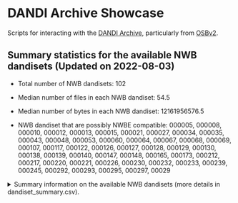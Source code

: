 # DANDI Archive Showcase

Scripts for interacting with the [DANDI Archive](https://www.dandiarchive.org/), particularly from [OSBv2](https://docs.opensourcebrain.org/OSBv2/Overview.html).

## Summary statistics for the available NWB dandisets (Updated on 2022-08-03)

- Total number of NWB dandisets: 102

- Median number of files in each NWB dandiset: 54.5

- Median number of bytes in each NWB dandiset: 12161956576.5

- NWB dandiset that are possibly NWBE compatible: 000005, 000008, 000010, 000012, 000013, 000015, 000021, 000027, 000034, 000035, 000043, 000048, 000053, 000060, 000064, 000067, 000068, 000069, 000107, 000117, 000122, 000126, 000127, 000128, 000129, 000130, 000138, 000139, 000140, 000147, 000148, 000165, 000173, 000212, 000217, 000220, 000221, 000226, 000230, 000232, 000233, 000239, 000245, 000292, 000293, 000295, 000297, 00029

<details><summary> Summary information on the available NWB dandisets (more details in dandiset_summary.csv).
</summary><p>



*[DANDI:000003](https://dandiarchive.org/dandiset/000003/draft)*: **Physiological Properties and Behavioral Correlates of Hippocampal Granule Cells and Mossy Cells**

- Dandiset size (in bytes): 2559248010229

- Validation results summary: NULL_FILE_LIMIT 

- Species: House mouse

- Variables measured: ['DecompositionSeries', 'LFP', 'Units', 'Position', 'ElectricalSeries']

- Source paper: Senzai, Yuta; Fernandez-Ruiz, Antonio; Buzsáki, György (2022) Physiological Properties and Behavioral Correlates of Hippocampal Granule Cells and Mossy Cells 

---

*[DANDI:000004](https://dandiarchive.org/dandiset/000004/draft)*: **A NWB-based dataset and processing pipeline of human single-neuron activity during a declarative memory task**

- NWB version: 2.1.0

- Dandiset size (in bytes): 6197474020

- Validation results summary: [PYNWB_VALIDATION,CRITICAL,BEST_PRACTICE_VIOLATION](validation_folder/000004_validation.txt) 

- Species: Human

- Variables measured: ['Units', 'ElectrodeGroup']

- Source paper: Chandravadia, Nand; Liang, Dehua; Schjetnan, Andrea Gomez Palacio; Carlson, April; Faraut, Mailys; Chung, Jeffrey M.; Reed, Chrystal M.; Dichter, Ben; Maoz, Uri; Kalia, Suneil K.; Valiante, Taufik A.; Mamelak, Adam N.; Rutishauser, Ueli (2022) A NWB-based dataset and processing pipeline of human single-neuron activity during a declarative memory task 

---

*[DANDI:000005](https://dandiarchive.org/dandiset/000005/draft)*: **Electrophysiology data from thalamic and cortical neurons during somatosensation**

- NWB version: 2.2.2

- Dandiset size (in bytes): 46436686324

- Validation results summary: [BEST_PRACTICE_VIOLATION](validation_folder/000005_validation.txt) 

- Species: House mouse

- Variables measured: ['CurrentClampStimulusSeries', 'CurrentClampSeries', 'OptogeneticSeries', 'ElectrodeGroup', 'Units']

- Source paper: Yu, Jianing; Gutnisky, Diego A; Hires, S Andrew; Svoboda, Karel (2022) Electrophysiology data from thalamic and cortical neurons during somatosensation 

---

*[DANDI:000006](https://dandiarchive.org/dandiset/000006/draft)*: **Mouse anterior lateral motor cortex (ALM) in delay response task**

- NWB version: 2.0.2

- Dandiset size (in bytes): 139600500

- Validation results summary: [PYNWB_VALIDATION,BEST_PRACTICE_VIOLATION](validation_folder/000006_validation.txt) 

- Species: House mouse

- Variables measured: ['Units', 'ElectrodeGroup', 'BehavioralEvents']

- Source paper: Economo, Michael N.; Svoboda, Karel (2022) Mouse anterior lateral motor cortex (ALM) in delay response task 

---

*[DANDI:000007](https://dandiarchive.org/dandiset/000007/draft)*: **A cortico-cerebellar loop for motor planning**

- NWB version: 2.2.2

- Dandiset size (in bytes): 199439472

- Validation results summary: [PYNWB_VALIDATION,BEST_PRACTICE_VIOLATION](validation_folder/000007_validation.txt) 

- Species: House mouse

- Variables measured: ['Units', 'ElectrodeGroup']

- Source paper: Gao, Zhenyu; Davis, Courtney; Thomas, Alyse M.; Economo, Michael N.; Abrego, Amada M.; Svoboda, Karel; Zeeuw, Chris I. De; Li, Nuo (2022) A cortico-cerebellar loop for motor planning 

---

*[DANDI:000008](https://dandiarchive.org/dandiset/000008/draft)*: **Phenotypic variation within and across transcriptomic cell types in mouse motor cortex**

- NWB version: 2.2.5

- Dandiset size (in bytes): 11922334254

- Validation results summary: [PASSED_VALIDATION](validation_folder/000008_validation.txt) 

- Species: Mus musculus - House mouse

- Variables measured: ['CurrentClampStimulusSeries', 'CurrentClampSeries']

- Source paper: Scala, Federico; Kobak, Dmitry; Bernabucci, Matteo; Bernaerts, Yves; Cadwell, Cathryn Rene; Castro, Jesus Ramon; Hartmanis, Leonard; Jiang, Xiaolong; Laturnus, Sophie; Miranda, Elanine; Mulherkar, Shalaka; Tan, Zheng Huan; Yao, Zizhen; Zeng, Hongkui; Sandberg, Rickard; Berens, Philipp; Tolias, Andreas Savas (2022) Phenotypic variation within and across transcriptomic cell types in mouse motor cortex 

---

*[DANDI:000009](https://dandiarchive.org/dandiset/000009/draft)*: **Maintenance of persistent activity in a frontal thalamocortical loop**

- NWB version: 2.1.0

- Dandiset size (in bytes): 12919706852

- Validation results summary: [PYNWB_VALIDATION,BEST_PRACTICE_VIOLATION](validation_folder/000009_validation.txt) 

- Species: House mouse

- Variables measured: ['Units', 'ElectrodeGroup', 'ProcessingModule', 'BehavioralTimeSeries', 'CurrentClampStimulusSeries', 'OptogeneticSeries']

- Source paper: Guo, Zengcai; Inagaki, Hidehiko; Daie, Kayvon; Druckmann, Shaul; Gerfen, Charles R.; Svoboda, Karel (2022) Maintenance of persistent activity in a frontal thalamocortical loop 

---

*[DANDI:000010](https://dandiarchive.org/dandiset/000010/draft)*: **A motor cortex circuit for motor planning and movement**

- NWB version: 2.1.0

- Dandiset size (in bytes): 40006570644

- Validation results summary: [PASSED_VALIDATION](validation_folder/000010_validation.txt) 

- Species: House mouse

- Variables measured: ['BehavioralTimeSeries', 'Units', 'ElectrodeGroup', 'BehavioralEvents', 'PlaneSegmentation']

- Source paper: Li, Nuo; Chen, Tsai-Wen; Guo, Zengcai V.; Gerfen, Charles R.; Svoboda, Karel (2022) A motor cortex circuit for motor planning and movement 

---

*[DANDI:000011](https://dandiarchive.org/dandiset/000011/draft)*: **Robust neuronal dynamics in premotor cortex during motor planning**

- NWB version: 2.1.0

- Dandiset size (in bytes): 32435325542

- Validation results summary: [PYNWB_VALIDATION,BEST_PRACTICE_VIOLATION](validation_folder/000011_validation.txt) 

- Species: House mouse

- Variables measured: ['BehavioralEvents', 'ElectrodeGroup', 'Units', 'BehavioralTimeSeries']

- Source paper: Li, Nuo; Daie, Kayvon; Svoboda, Karel; Druckmann, Shaul (2022) Robust neuronal dynamics in premotor cortex during motor planning 

---

*[DANDI:000012](https://dandiarchive.org/dandiset/000012/draft)*: **Kriegstein2020**

- NWB version: 2.2.5

- Dandiset size (in bytes): 487524911

- Validation results summary: [PASSED_VALIDATION](validation_folder/000012_validation.txt) 

- Species: Human

- Variables measured: ['VoltageClampStimulusSeries', 'VoltageClampSeries']

- Source paper: Zhou, Li; Kriegstein, Arnold (2022) Kriegstein2020 

---

*[DANDI:000013](https://dandiarchive.org/dandiset/000013/draft)*: **Low-noise encoding of active touch by layer 4 in the somatosensory cortex**

- NWB version: 2.2.2

- Dandiset size (in bytes): 11408735292

- Validation results summary: [BEST_PRACTICE_VIOLATION](validation_folder/000013_validation.txt) 

- Species: House mouse

- Variables measured: ['BehavioralTimeSeries', 'CurrentClampSeries', 'PatchClampSeries']

- Source paper: Hires, Samuel; Gutnisky, Diego; Yu, Jianing; O'Connor, Daniel H; Svoboda, Karel (2022) Low-noise encoding of active touch by layer 4 in the somatosensory cortex 

---

*[DANDI:000015](https://dandiarchive.org/dandiset/000015/draft)*: **A Map of Anticipatory Activity in Mouse Motor Cortex**

- NWB version: 2.1.0

- Dandiset size (in bytes): 17159727736

- Validation results summary: [PASSED_VALIDATION](validation_folder/000015_validation.txt) 

- Species: House mouse

- Variables measured: ['BehavioralEvents', 'PlaneSegmentation']

- Source paper: Chen, Tsai-Wen; Li, Nuo; Daie, Kayvon; Svoboda, Karel (2022) A Map of Anticipatory Activity in Mouse Motor Cortex 

---

*[DANDI:000016](https://dandiarchive.org/dandiset/000016/draft)*: **Excitatory and inhibitory subnetworks are equally selective during decision-making and emerge simultaneously during learning**

- NWB version: 2.2.2

- Dandiset size (in bytes): 62572042499

- Validation results summary: [CRITICAL,BEST_PRACTICE_VIOLATION](validation_folder/000016_validation.txt) 

- Variables measured: ['BehavioralTimeSeries', 'PlaneSegmentation']

- Source paper: Najafi, Farzaneh; Churchland, Anne K. (2022) Excitatory and inhibitory subnetworks are equally selective during decision-making and emerge simultaneously during learning 

---

*[DANDI:000017](https://dandiarchive.org/dandiset/000017/draft)*: **Distributed coding of choice, action and engagement across the mouse brain**

- NWB version: 2.1.0

- Dandiset size (in bytes): 14682586049

- Validation results summary: [PYNWB_VALIDATION,CRITICAL,BEST_PRACTICE_VIOLATION](validation_folder/000017_validation.txt) 

- Species: House mouse

- Variables measured: ['ProcessingModule', 'PupilTracking', 'BehavioralEpochs', 'Units', 'BehavioralEvents', 'BehavioralTimeSeries', 'ElectrodeGroup']

- Source paper: Steinmetz, Nicholas; Zatka-Haas, Peter; Carandini, Matteo; Harris, Kenneth; Wang, Renee (2022) Distributed coding of choice, action and engagement across the mouse brain 

---

*[DANDI:000019](https://dandiarchive.org/dandiset/000019/draft)*: **Human ECoG speaking consonant-vowel syllables**

- NWB version: 2.0.2

- Dandiset size (in bytes): 55585858956

- Validation results summary: [PYNWB_VALIDATION,BEST_PRACTICE_VIOLATION](validation_folder/000019_validation.txt) 

- Species: Human

- Variables measured: ['ElectrodeGroup', 'ElectricalSeries', 'ProcessingModule', 'Spectrum']

- Source paper: Bouchard, Kristofer E.; Chang, Edward F. (2022) Human ECoG speaking consonant-vowel syllables 

---

*[DANDI:000020](https://dandiarchive.org/dandiset/000020/draft)*: **Patch-seq recordings from mouse visual cortex**

- NWB version: 2.2.5

- Dandiset size (in bytes): 141856436428

- Validation results summary: [PYNWB_VALIDATION](validation_folder/000020_validation.txt) 

- Species: House mouse

- Variables measured: ['ProcessingModule']

- Source paper: Allen Institute for Brain Science (2022) Patch-seq recordings from mouse visual cortex 

---

*[DANDI:000021](https://dandiarchive.org/dandiset/000021/draft)*: **20191003_AIBS_mouse_ecephys_brain_observatory_1_1**

- NWB version: 2.2.2

- Dandiset size (in bytes): 477562344354

- Validation results summary: [BEST_PRACTICE_VIOLATION](validation_folder/000021_validation.txt) 

- Species: House mouse

- Variables measured: ['ProcessingModule', 'LFP', 'Units']

- Source paper: Siegle, Josh; Wakeman, Wayne; Jia, Xiaoxuan; Heller, Gregg; Ramirez, Tamina; Graddis, Nile; Mei, Nicholas; Durand, Severine (2022) 20191003_AIBS_mouse_ecephys_brain_observatory_1_1 

---

*[DANDI:000022](https://dandiarchive.org/dandiset/000022/draft)*: **20191003_AIBS_mouse_ecephys_functional_connectivity**

- Dandiset size (in bytes): 374956840341

- Validation results summary: NULL_FILE_LIMIT 

- Species: House mouse

- Variables measured: ['LFP', 'ProcessingModule', 'Units']

- Source paper: Siegle, Josh; Wakeman, Wayne; Jia, Xiaoxuan; Durand, Severine; Heller, Gregg; Ramirez, Tamina; Graddis, Nile; Mei, Nicholas (2022) 20191003_AIBS_mouse_ecephys_functional_connectivity 

---

*[DANDI:000023](https://dandiarchive.org/dandiset/000023/draft)*: **Patch-seq recordings from human cortex (June 2020)**

- NWB version: 2.2.5

- Dandiset size (in bytes): 12401578899

- Validation results summary: [PYNWB_VALIDATION,BEST_PRACTICE_VIOLATION](validation_folder/000023_validation.txt) 

- Species: Human

- Variables measured: ['ProcessingModule']

- Source paper: Allen Institute for Brian Science (2022) Patch-seq recordings from human cortex (June 2020) 

---

*[DANDI:000023](https://dandiarchive.org/dandiset/000023/draft)*: **Patch-seq recordings from human cortex (June 2020)**

- NWB version: 2.2.5

- Dandiset size (in bytes): 12401578899

- Validation results summary: [PYNWB_VALIDATION,BEST_PRACTICE_VIOLATION](validation_folder/000023_validation.txt) 

- Species: Human

- Variables measured: ['ProcessingModule']

- Source paper: Allen Institute for Brian Science (2022) Patch-seq recordings from human cortex (June 2020) 

---

*[DANDI:000025](https://dandiarchive.org/dandiset/000025/draft)*: **Example intracellular ephys data from LNMC & BBP**

- NWB version: 2.4.0

- Dandiset size (in bytes): 13664814

- Validation results summary: UNABLE 

- Species: Rattus norvegicus - Norway rat

- Variables measured: ['VoltageClampSeries', 'CurrentClampStimulusSeries', 'VoltageClampStimulusSeries', 'CurrentClampSeries']

- Source paper: Example intracellular ephys data from LNMC & BBP (2022). 

---

*[DANDI:000027](https://dandiarchive.org/dandiset/000027/draft)*: **Test dataset for testing dandi-cli.**

- NWB version: 2.0b

- Dandiset size (in bytes): 18792

- Validation results summary: [PASSED_VALIDATION](validation_folder/000027_validation.txt) 

- Species: Brown rat

- Variables measured: []

- Source paper: Halchenko, Yaroslav O. (2022) Test dataset for testing dandi-cli 

---

*[DANDI:000028](https://dandiarchive.org/dandiset/000028/draft)*: **Simulated cortical Neuropixels recording with ground truth**

- NWB version: 2.2.5

- Dandiset size (in bytes): 42942229688

- Validation results summary: [PYNWB_VALIDATION,BEST_PRACTICE_VIOLATION](validation_folder/000028_validation.txt) 

- Species: House mouse

- Variables measured: ['ElectrodeGroup', 'ElectricalSeries', 'Units']

- Source paper: Simulated cortical Neuropixels recording with ground truth (2022). 

---

*[DANDI:000029](https://dandiarchive.org/dandiset/000029/draft)*: **Test dataset for development purposes**

- NWB version: 2.0.2

- Dandiset size (in bytes): 20716164

- Validation results summary: [PYNWB_VALIDATION,BEST_PRACTICE_VIOLATION](validation_folder/000029_validation.txt) 

- Species: House mouse

- Variables measured: ['BehavioralEvents', 'ElectrodeGroup', 'Units']

- Source paper: Last, First (2022) Test dataset for development purposes 

---

*[DANDI:000034](https://dandiarchive.org/dandiset/000034/draft)*: **SpikeInterface, a unified framework for spike sorting**

- NWB version: 2.2.5

- Dandiset size (in bytes): 74351014076

- Validation results summary: [BEST_PRACTICE_VIOLATION](validation_folder/000034_validation.txt) 

- Species: House mouse

- Variables measured: ['ElectrodeGroup', 'Units', 'ElectricalSeries']

- Source paper: Buccino, Alessio; Hurwitz, Cole; Garcia, Samuel; Magland, Jeremy; Siegle, Joshua; Hurwitz, Roger; Hennig, Matthias H. (2022) SpikeInterface, a unified framework for spike sorting 

---

*[DANDI:000035](https://dandiarchive.org/dandiset/000035/draft)*: **Temperature-controlled intracellular Patch-seq recordings in mouse motor cortex**

- NWB version: 2.1.0

- Dandiset size (in bytes): 1656166654

- Validation results summary: [PASSED_VALIDATION](validation_folder/000035_validation.txt) 

- Species: House mouse

- Variables measured: ['CurrentClampSeries', 'CurrentClampStimulusSeries']

- Source paper: Scala, Federico; Kobak, Dmitry; Bernabucci, Matteo; Bernaerts, Yves; Cadwell, Cathryn Rene; Castro, Jesus Ramon; Hartmanis, Leonard; Jiang, Xiaolong; Laturnus, Sophie; Miranda, Elanine; Mulherkar, Shalaka; Tan, Zheng Huan; Yao, Zizhen; Last, First; Zeng, Hongkui; Sandberg, Rickard; Berens, Philipp; Tolias, Andreas Savas (2022) Temperature-controlled intracellular Patch-seq recordings in mouse motor cortex 

---

*[DANDI:000036](https://dandiarchive.org/dandiset/000036/draft)*: **Allen Institute Openscope - Meaningful project**

- Dandiset size (in bytes): 79771339536

- Validation results summary: NULL_FILE_LIMIT 

- Variables measured: ['BehavioralTimeSeries', 'PlaneSegmentation']

- Source paper: Last, First (2022) Allen Institute Openscope - Meaningful project 

---

*[DANDI:000037](https://dandiarchive.org/dandiset/000037/draft)*: **Allen Institute Openscope - Credit Assignment project**

- NWB version: 2.2.5

- Dandiset size (in bytes): 115952997660

- Validation results summary: [PYNWB_VALIDATION](validation_folder/000037_validation.txt) 

- Species: Mus musculus - House mouse

- Variables measured: ['BehavioralTimeSeries', 'PlaneSegmentation', 'PupilTracking']

- Source paper: Gillon, Colleen J.; Lecoq, Jérôme A.; Zylberberg, Joel; Richards, Blake A. (2022) Allen Institute Openscope - Credit Assignment project 

---

*[DANDI:000039](https://dandiarchive.org/dandiset/000039/draft)*: **Allen Institute – Contrast tuning in mouse visual cortex with calcium imaging**

- NWB version: 2.4.0

- Dandiset size (in bytes): 22607247880

- Validation results summary: [CRITICAL,BEST_PRACTICE_VIOLATION](validation_folder/000039_validation.txt) 

- Species: House mouse

- Variables measured: ['Units', 'PlaneSegmentation', 'TwoPhotonSeries', 'BehavioralTimeSeries']

- Source paper: Millman, Dan; Vries, Saskia de (2022) Allen Institute – Contrast tuning in mouse visual cortex with calcium imaging 

---

*[DANDI:000041](https://dandiarchive.org/dandiset/000041/draft)*: **Network Homeostasis and State Dynamics of Neocortical Sleep**

- Dandiset size (in bytes): 154863459017

- Validation results summary: NULL_FILE_LIMIT 

- Species: Brown rat

- Variables measured: ['Units', 'LFP', 'ElectricalSeries']

- Source paper: Watson, Brendon O.; Levenstein, Daniel; Greene, J. Palmer; Gelinas, Jennifer N.; Buzsáki, György (2022) Network Homeostasis and State Dynamics of Neocortical Sleep 

---

*[DANDI:000043](https://dandiarchive.org/dandiset/000043/draft)*: **Human, macaque, and mouse L5 pyramidal neuron physiology**

- NWB version: 2.2.5

- Dandiset size (in bytes): 3271279661

- Validation results summary: [BEST_PRACTICE_VIOLATION](validation_folder/000043_validation.txt) 

- Species: House mouse

- Variables measured: []

- Source paper: Kalmbach, Brian; Ting, Jonathan; Owen, Scott; Lein, Ed (2022) Human, macaque, and mouse L5 pyramidal neuron physiology 

---

*[DANDI:000044](https://dandiarchive.org/dandiset/000044/draft)*: **Diversity in neural firing dynamics supports both rigid and learned hippocampal sequences**

- Dandiset size (in bytes): 65708919583

- Validation results summary: NULL_FILE_LIMIT 

- Species: Brown rat

- Variables measured: ['ElectricalSeries', 'LFP', 'Units']

- Source paper: Grosmark, Andres D.; Buzsáki, György (2022) Diversity in neural firing dynamics supports both rigid and learned hippocampal sequences 

---

*[DANDI:000045](https://dandiarchive.org/dandiset/000045/draft)*: **IBL behavioral data**

- NWB version: 2.2.5

- Dandiset size (in bytes): 97844923040

- Validation results summary: [ERROR](validation_folder/000045_validation.txt) 

- Species: House mouse

- Variables measured: ['BehavioralTimeSeries', 'ProcessingModule', 'DecompositionSeries', 'Position', 'ElectrodeGroup']

- Source paper: International Brain Laboratory (2022) IBL behavioral data 

---

*[DANDI:000048](https://dandiarchive.org/dandiset/000048/draft)*: **Electrical and optical physiology in in vivo population-scale two-photon calcium imaging**

- NWB version: 2.2.5

- Dandiset size (in bytes): 590267164

- Validation results summary: [BEST_PRACTICE_VIOLATION](validation_folder/000048_validation.txt) 

- Variables measured: ['PlaneSegmentation', 'TwoPhotonSeries', 'ElectrodeGroup', 'Units']

- Source paper: Ledochowitsch, Peter; Huang, Lawrence; Knoblich, Ulf; Oliver, Michael; Lecoq, Jerome; Reid, Clay; Li, Lu; Zeng, Hongkui; Koch, Christof; Waters, Jack; Vries, Saskia E.J. de; Buice, Michael A. (2022) Electrical and optical physiology in in vivo population-scale two-photon calcium imaging 

---

*[DANDI:000049](https://dandiarchive.org/dandiset/000049/draft)*: **Allen Institute – TFxSF tuning in mouse visual cortex with calcium imaging**

- NWB version: 2.2.5

- Dandiset size (in bytes): 22211886496

- Validation results summary: [CRITICAL,BEST_PRACTICE_VIOLATION](validation_folder/000049_validation.txt) 

- Species: House mouse

- Variables measured: ['TwoPhotonSeries', 'Units', 'PlaneSegmentation', 'BehavioralTimeSeries']

- Source paper: Millman, Daniel; de Vries, Saskia (2022) Allen Institute – TFxSF tuning in mouse visual cortex with calcium imaging 

---

*[DANDI:000050](https://dandiarchive.org/dandiset/000050/draft)*: **Allen Institute - Run Tuning in the Mouse Visual Cortex**

- NWB version: 2.2.5

- Dandiset size (in bytes): 26372579632

- Validation results summary: [CRITICAL,BEST_PRACTICE_VIOLATION](validation_folder/000050_validation.txt) 

- Species: House mouse

- Variables measured: ['TwoPhotonSeries', 'Units', 'PlaneSegmentation', 'BehavioralTimeSeries']

- Source paper: Allen Institute - Run Tuning in the Mouse Visual Cortex (2022). 

---

*[DANDI:000051](https://dandiarchive.org/dandiset/000051/draft)*: **pons8-yo_16xdownsampled**

- NWB version: 2.2.5

- Dandiset size (in bytes): 585926072

- Validation results summary: [CRITICAL](validation_folder/000051_validation.txt) 

- Species: Human

- Variables measured: []

- Source paper: pons8-yo_16xdownsampled (2022). 

---

*[DANDI:000053](https://dandiarchive.org/dandiset/000053/draft)*: **Recordings from medial entorhinal cortex during linear track and open exploration**

- NWB version: 2.2.5

- Dandiset size (in bytes): 1393128766605

- Validation results summary: [BEST_PRACTICE_VIOLATION](validation_folder/000053_validation.txt) 

- Species: House mouse

- Variables measured: ['LFP', 'Position', 'Units', 'ElectrodeGroup', 'EyeTracking', 'SpatialSeries', 'ProcessingModule']

- Source paper: Mallory, Caitlin S.; Hardcastle, Kiah; Campbell, Malcolm G.; Attinger, Alexander; Low, Isabel I. C.; Raymond, Jennifer L.; Giocomo, Lisa M. (2022) Recordings from medial entorhinal cortex during linear track and open exploration 

---

*[DANDI:000054](https://dandiarchive.org/dandiset/000054/draft)*: **Plitt & Giocomo (2021) Experience Dependent Contextual Codes in the Hippocampus. Nat Neuro**

- NWB version: 2.2.5

- Dandiset size (in bytes): 1959122435577

- Validation results summary: [CRITICAL](validation_folder/000054_validation.txt) 

- Species: House mouse

- Variables measured: ['PlaneSegmentation', 'TwoPhotonSeries', 'BehavioralTimeSeries', 'ProcessingModule']

- Source paper: Plitt, Mark; Giocomo, Lisa M. (2022) Plitt & Giocomo (2021) Experience Dependent Contextual Codes in the Hippocampus. Nat Neuro 

---

*[DANDI:000055](https://dandiarchive.org/dandiset/000055/draft)*: **AJILE12: Long-term naturalistic human intracranial neural recordings and pose**

- Dandiset size (in bytes): 845869698341

- Validation results summary: NULL_FILE_LIMIT 

- Species: Human

- Variables measured: ['Position', 'ProcessingModule', 'ElectricalSeries', 'ElectrodeGroup']

- Source paper: Peterson, Steven M.; Singh, Satpreet H.; Dichter, Benjamin; Scheid, Micheal; Rao, Rajesh P. N.; Brunton, Bingni W. (2022) AJILE12: Long-term naturalistic human intracranial neural recordings and pose 

---

*[DANDI:000056](https://dandiarchive.org/dandiset/000056/draft)*: **Internally organized mechanisms of the head direction sense**

- Dandiset size (in bytes): 207733008367

- Validation results summary: NULL_FILE_LIMIT 

- Species: House mouse

- Variables measured: ['ElectricalSeries', 'Units', 'LFP', 'Position', 'ProcessingModule']

- Source paper: Peyrache, Adrien; Lacroix, Marie M; Petersen, Peter C; Buzsáki, György (2022) Internally organized mechanisms of the head direction sense 

---

*[DANDI:000059](https://dandiarchive.org/dandiset/000059/draft)*: **Cooling of Medial Septum Reveals Theta Phase Lag Coordination of Hippocampal Cell Assemblies**

- Dandiset size (in bytes): 3261512040681

- Validation results summary: NULL_FILE_LIMIT 

- Species: Brown rat

- Variables measured: ['SpatialSeries', 'Position', 'LFP', 'Units', 'ProcessingModule']

- Source paper: Petersen, Peter; Buzsáki, György (2022) Cooling of Medial Septum Reveals Theta Phase Lag Coordination of Hippocampal Cell Assemblies 

---

*[DANDI:000060](https://dandiarchive.org/dandiset/000060/draft)*: **Dataset for Finkelstein, Fontolan et al. "Attractor dynamics gate cortical information flow during decision-making"**

- NWB version: 2.2.5

- Dandiset size (in bytes): 1009087545

- Validation results summary: [BEST_PRACTICE_VIOLATION](validation_folder/000060_validation.txt) 

- Species: House mouse

- Variables measured: ['Units', 'BehavioralEvents']

- Source paper: Finkelstein, Arseny; Svoboda, Karel (2022) Dataset for Finkelstein, Fontolan et al. "Attractor dynamics gate cortical information flow during decision-making" 

---

*[DANDI:000061](https://dandiarchive.org/dandiset/000061/draft)*: **Reactivations of emotional memory in the hippocampus–amygdala system during sleep**

- Dandiset size (in bytes): 1952634651805

- Validation results summary: NULL_FILE_LIMIT 

- Species: Brown rat

- Variables measured: ['Units', 'LFP', 'ElectricalSeries', 'ProcessingModule']

- Source paper: Girardeau, Gabrielle; Inema, Ingrid; Buzsáki, György (2022) Reactivations of emotional memory in the hippocampus–amygdala system during sleep 

---

*[DANDI:000064](https://dandiarchive.org/dandiset/000064/draft)*: **Simulation extension example**

- NWB version: 2.2.5

- Dandiset size (in bytes): 218366752

- Validation results summary: [BEST_PRACTICE_VIOLATION](validation_folder/000064_validation.txt) 

- Variables measured: []

- Source paper: Simulation extension example (2022). 

---

*[DANDI:000067](https://dandiarchive.org/dandiset/000067/draft)*: **Behavior-dependent short-term assembly dynamics in the medial prefrontal cortex**

- NWB version: 2.2.5

- Dandiset size (in bytes): 94565736755

- Validation results summary: [BEST_PRACTICE_VIOLATION](validation_folder/000067_validation.txt) 

- Species: Brown rat

- Variables measured: ['LFP', 'ProcessingModule', 'Units', 'ElectricalSeries']

- Source paper: Fujisawa, Shigeyoshi; Amarasingham, Asohan; Harrison, Matthew; Buzsáki, György (2022) Behavior-dependent short-term assembly dynamics in the medial prefrontal cortex 

---

*[DANDI:000068](https://dandiarchive.org/dandiset/000068/draft)*: **Testing**

- NWB version: 2.2.5

- Dandiset size (in bytes): 362448

- Validation results summary: [BEST_PRACTICE_VIOLATION](validation_folder/000068_validation.txt) 

- Variables measured: ['VoltageClampSeries', 'CurrentClampStimulusSeries', 'CurrentClampSeries', 'VoltageClampStimulusSeries']

- Source paper: Testing (2022). 

---

*[DANDI:000069](https://dandiarchive.org/dandiset/000069/draft)*: **testing_2**

- NWB version: 2.2.2

- Dandiset size (in bytes): 297607244

- Validation results summary: [BEST_PRACTICE_VIOLATION](validation_folder/000069_validation.txt) 

- Species: House mouse

- Variables measured: ['CurrentClampSeries', 'PatchClampSeries', 'BehavioralTimeSeries']

- Source paper: testing_2 (2022). 

---

*[DANDI:000070](https://dandiarchive.org/dandiset/000070/draft)*: **Neural population dynamics during reaching**

- Dandiset size (in bytes): 45909708322

- Validation results summary: NULL_FILE_LIMIT 

- Species: Rhesus monkey

- Variables measured: ['Position', 'Units']

- Source paper: Churchland, Mark; Cunningham, John P.; Kaufman, Matthew T.; Foster, Justin D.; Nuyujukian, Paul; Ryu, Stephen I.; Shenoy, Krishna V. (2022) Neural population dynamics during reaching 

---

*[DANDI:000107](https://dandiarchive.org/dandiset/000107/draft)*: **IVSCC stimulus sets**

- NWB version: 2.2.4

- Dandiset size (in bytes): 39294842

- Validation results summary: [BEST_PRACTICE_VIOLATION](validation_folder/000107_validation.txt) 

- Variables measured: []

- Source paper: IVSCC stimulus sets (2022). 

---

*[DANDI:000109](https://dandiarchive.org/dandiset/000109/draft)*: **Patch-seq recordings from human cortex (June 2021)**

- NWB version: 2.2.5

- Dandiset size (in bytes): 14212577893

- Validation results summary: [PYNWB_VALIDATION,BEST_PRACTICE_VIOLATION](validation_folder/000109_validation.txt) 

- Species: Human

- Variables measured: ['ProcessingModule']

- Source paper: Allen Institute for Brian Science (2022) Patch-seq recordings from human cortex (June 2021) 

---

*[DANDI:000115](https://dandiarchive.org/dandiset/000115/draft)*: **Gillespie et al (2021) Hippocampal replay reflects specific past experiences rather than a plan for subsequent choice**

- Dandiset size (in bytes): 9103698757665

- Validation results summary: NULL_FILE_LIMIT 

- Species: Rat; norway rat; rats; brown rat

- Variables measured: ['ElectricalSeries', 'Position', 'SpatialSeries', 'BehavioralEvents', 'ProcessingModule']

- Source paper: Gillespie, Anna; Astudillo Maya, Daniela; Denovellis, Eric; Liu, Daniel; Kastner, David; Coulter, Michael; Roumis, Demetris; Frank, Loren (2022) Gillespie et al (2021) Hippocampal replay reflects specific past experiences rather than a plan for subsequent choice 

---

*[DANDI:000117](https://dandiarchive.org/dandiset/000117/draft)*: **1U01MH116990-01_July_2021**

- NWB version: 2.3.0

- Dandiset size (in bytes): 142552658

- Validation results summary: [BEST_PRACTICE_VIOLATION](validation_folder/000117_validation.txt) 

- Variables measured: ['CurrentClampStimulusSeries', 'CurrentClampSeries', 'VoltageClampSeries', 'VoltageClampStimulusSeries']

- Source paper: Zhang, Guang-Wei (2022) 1U01MH116990-01_July_2021 

---

*[DANDI:000122](https://dandiarchive.org/dandiset/000122/draft)*: **Human fNIRS recordings of motor cortex during finger-tapping task**

- NWB version: 2.3.0

- Dandiset size (in bytes): 49898320

- Validation results summary: [BEST_PRACTICE_VIOLATION](validation_folder/000122_validation.txt) 

- Variables measured: []

- Source paper: Erat Sleiter, Darin (2022) Human fNIRS recordings of motor cortex during finger-tapping task 

---

*[DANDI:000126](https://dandiarchive.org/dandiset/000126/draft)*: **NWB API Test Data**

- NWB version: 2.2.5

- Dandiset size (in bytes): 167058036

- Validation results summary: [BEST_PRACTICE_VIOLATION](validation_folder/000126_validation.txt) 

- Species: House mouse

- Variables measured: ['ProcessingModule']

- Source paper: Ly, Ryan (2022) NWB API Test Data 

---

*[DANDI:000127](https://dandiarchive.org/dandiset/000127/draft)*: **Area2_Bump: macaque somatosensory area 2 spiking activity during reaching with perturbations**

- NWB version: 2.4.0

- Dandiset size (in bytes): 1823368810

- Validation results summary: [PASSED_VALIDATION](validation_folder/000127_validation.txt) 

- Species: Rhesus monkey

- Variables measured: ['ElectrodeGroup', 'Units', 'SpatialSeries', 'ProcessingModule']

- Source paper: Chowdhury, Raeed; Miller, Lee (2022) Area2_Bump: macaque somatosensory area 2 spiking activity during reaching with perturbations 

---

*[DANDI:000128](https://dandiarchive.org/dandiset/000128/draft)*: **MC_Maze: macaque primary motor and dorsal premotor cortex spiking activity during delayed reaching**

- NWB version: 2.4.0

- Dandiset size (in bytes): 694004935

- Validation results summary: [PASSED_VALIDATION](validation_folder/000128_validation.txt) 

- Species: Rhesus monkey

- Variables measured: ['Units', 'ProcessingModule']

- Source paper: Churchland, Mark; Kaufman, Matthew (2022) MC_Maze: macaque primary motor and dorsal premotor cortex spiking activity during delayed reaching 

---

*[DANDI:000129](https://dandiarchive.org/dandiset/000129/draft)*: **MC_RTT: macaque motor cortex spiking activity during self-paced reaching**

- NWB version: 2.4.0

- Dandiset size (in bytes): 50965512

- Validation results summary: [PASSED_VALIDATION](validation_folder/000129_validation.txt) 

- Species: Rhesus monkey

- Variables measured: ['Units', 'ElectrodeGroup', 'ProcessingModule']

- Source paper: O'Doherty, Joseph (2022) MC_RTT: macaque motor cortex spiking activity during self-paced reaching 

---

*[DANDI:000130](https://dandiarchive.org/dandiset/000130/draft)*: **DMFC_RSG: macaque dorsomedial frontal cortex spiking activity during time interval reproduction task**

- NWB version: 2.4.0

- Dandiset size (in bytes): 15673496

- Validation results summary: [PASSED_VALIDATION](validation_folder/000130_validation.txt) 

- Species: Rhesus monkey

- Variables measured: ['Units']

- Source paper: Sohn, Hansem; Jazayeri, Mehrdad (2022) DMFC_RSG: macaque dorsomedial frontal cortex spiking activity during time interval reproduction task 

---

*[DANDI:000138](https://dandiarchive.org/dandiset/000138/draft)*: **MC_Maze_Large: macaque primary motor and dorsal premotor cortex spiking activity during delayed reaching**

- NWB version: 2.4.0

- Dandiset size (in bytes): 149392888

- Validation results summary: [PASSED_VALIDATION](validation_folder/000138_validation.txt) 

- Species: Rhesus monkey

- Variables measured: ['Units', 'ProcessingModule']

- Source paper: Churchland, Mark; Kaufman, Matthew (2022) MC_Maze_Large: macaque primary motor and dorsal premotor cortex spiking activity during delayed reaching 

---

*[DANDI:000139](https://dandiarchive.org/dandiset/000139/draft)*: **MC_Maze_Medium: macaque primary motor and dorsal premotor cortex spiking activity during delayed reaching**

- NWB version: 2.4.0

- Dandiset size (in bytes): 77300692

- Validation results summary: [PASSED_VALIDATION](validation_folder/000139_validation.txt) 

- Species: Rhesus monkey

- Variables measured: ['Units', 'ProcessingModule']

- Source paper: Churchland, Mark; Kaufman, Matthew (2022) MC_Maze_Medium: macaque primary motor and dorsal premotor cortex spiking activity during delayed reaching 

---

*[DANDI:000140](https://dandiarchive.org/dandiset/000140/draft)*: **MC_Maze_Small: macaque primary motor and dorsal premotor cortex spiking activity during delayed reaching**

- NWB version: 2.4.0

- Dandiset size (in bytes): 29896840

- Validation results summary: [PASSED_VALIDATION](validation_folder/000140_validation.txt) 

- Species: Rhesus monkey

- Variables measured: ['Units', 'ProcessingModule']

- Source paper: Churchland, Mark; Kaufman, Matthew (2022) MC_Maze_Small: macaque primary motor and dorsal premotor cortex spiking activity during delayed reaching 

---

*[DANDI:000142](https://dandiarchive.org/dandiset/000142/draft)*: **20210923_AIBS_Patchseq_human**

- NWB version: 2.3.0

- Dandiset size (in bytes): 26800026646

- Validation results summary: [PYNWB_VALIDATION,BEST_PRACTICE_VIOLATION](validation_folder/000142_validation.txt) 

- Species: Human

- Variables measured: ['ProcessingModule']

- Source paper: 20210923_AIBS_Patchseq_human (2022). 

---

*[DANDI:000144](https://dandiarchive.org/dandiset/000144/draft)*: **croat-test**

- NWB version: 2.4.0

- Dandiset size (in bytes): 589064856

- Validation results summary: [CRITICAL,BEST_PRACTICE_VIOLATION](validation_folder/000144_validation.txt) 

- Variables measured: ['PlaneSegmentation', 'ProcessingModule', 'TwoPhotonSeries']

- Source paper: Roat, Chris (2022) croat-test 

---

*[DANDI:000147](https://dandiarchive.org/dandiset/000147/draft)*: **PPC_Finger: human posterior parietal cortex recordings during attempted finger movements**

- NWB version: 2.3.0

- Dandiset size (in bytes): 77665528

- Validation results summary: [BEST_PRACTICE_VIOLATION](validation_folder/000147_validation.txt) 

- Species: Homo sapiens - Human

- Variables measured: ['Units', 'ElectrodeGroup']

- Source paper: Guan, Charles; Aflalo, Tyson; Zhang, Carey; Andersen, Richard (2022) PPC_Finger: human posterior parietal cortex recordings during attempted finger movements 

---

*[DANDI:000148](https://dandiarchive.org/dandiset/000148/draft)*: **Electrophysiological properties of adult mouse spinal cord neurons - 01_Oct_2021**

- NWB version: 2.4.0

- Dandiset size (in bytes): 929635440

- Validation results summary: [PASSED_VALIDATION](validation_folder/000148_validation.txt) 

- Species: Mus musculus - House mouse

- Variables measured: ['CurrentClampStimulusSeries', 'CurrentClampSeries']

- Source paper: Zhang, Guang-Wei; Tao, Can; Peng, Bo (2022) Electrophysiological properties of adult mouse spinal cord neurons - 01_Oct_2021 

---

*[DANDI:000149](https://dandiarchive.org/dandiset/000149/draft)*: **IBL ephys data**

- Dandiset size (in bytes): 1980839948948

- Validation results summary: NULL_FILE_LIMIT 

- Species: House mouse

- Variables measured: ['Position', 'Units', 'BehavioralTimeSeries', 'ElectrodeGroup']

- Source paper: International Brain Laboratory (2022) IBL ephys data 

---

*[DANDI:000165](https://dandiarchive.org/dandiset/000165/draft)*: **Aery Jones et al (2021) Dentate Gyrus and CA3 GABAergic Interneurons Bidirectionally Modulate Signatures of Internal and External Drive to CA1**

- NWB version: 2.4.0

- Dandiset size (in bytes): 98043538088

- Validation results summary: [BEST_PRACTICE_VIOLATION](validation_folder/000165_validation.txt) 

- Species: House mouse

- Variables measured: ['Units', 'Position', 'LFP', 'SpatialSeries', 'ElectricalSeries', 'ElectrodeGroup']

- Source paper: Aery Jones, Emily; Rao, Antara; Zilberter, Misha; Djukic, Biljana; Gillespie, Anna K.; Koutsodendris, Nicole; Nelson, Maxine; Yoon, Seo Yeon; Huang, Ky; Yuan, Heidi; Gill, Theodore M.; Huang, Yadong; Frank, Loren M. (2022) Aery Jones et al (2021) Dentate Gyrus and CA3 GABAergic Interneurons Bidirectionally Modulate Signatures of Internal and External Drive to CA1 

---

*[DANDI:000166](https://dandiarchive.org/dandiset/000166/draft)*: **Layer-Specific Physiological Features and Interlaminar Interactions in the Primary Visual Cortex of the Mouse**

- Dandiset size (in bytes): 787191910918

- Validation results summary: NULL_FILE_LIMIT 

- Species: House mouse

- Variables measured: ['ElectrodeGroup', 'Units', 'LFP']

- Source paper: Senzai, Yuta; Fernandez-Ruiz, Antonio; Buzsáki, György (2022) Layer-Specific Physiological Features and Interlaminar Interactions in the Primary Visual Cortex of the Mouse 

---

*[DANDI:000167](https://dandiarchive.org/dandiset/000167/draft)*: **Odor_Set_1**

- NWB version: 2.4.0

- Dandiset size (in bytes): 975789016

- Validation results summary: [CRITICAL,BEST_PRACTICE_VIOLATION](validation_folder/000167_validation.txt) 

- Species: House mouse

- Variables measured: ['PlaneSegmentation', 'ProcessingModule']

- Source paper: PIERRÉ, Andrea (2022) Odor_Set_1 

---

*[DANDI:000168](https://dandiarchive.org/dandiset/000168/draft)*: **Simultaneous loose seal cell-attached recordings  and two-photon imaging of GCaMP8 expressing mouse V1 neurons with drifting gratings visual stimuli**

- NWB version: 2.4.0

- Dandiset size (in bytes): 1379111602445

- Validation results summary: [CRITICAL,BEST_PRACTICE_VIOLATION](validation_folder/000168_validation.txt) 

- Species: Mus musculus - House mouse

- Variables measured: ['PlaneSegmentation', 'CurrentClampStimulusSeries', 'CurrentClampSeries', 'TwoPhotonSeries', 'ProcessingModule', 'VoltageClampStimulusSeries', 'VoltageClampSeries']

- Source paper: Rozsa, Marton; Liang, Yajie; Zhang, Yan; Hasseman, Jeremy; Kolb, Ilya; Looger, Loren; Svoboda, Karel; HHMI (2022) Simultaneous loose seal cell-attached recordings  and two-photon imaging of GCaMP8 expressing mouse V1 neurons with drifting gratings visual stimuli 

---

*[DANDI:000173](https://dandiarchive.org/dandiset/000173/draft)*: **Neural Spiking Data in Primary Somatosensory Cortex before and after Transcranial Focused Ultrasound Stimulation in Rats**

- NWB version: 2.4.0

- Dandiset size (in bytes): 240963992

- Validation results summary: [BEST_PRACTICE_VIOLATION](validation_folder/000173_validation.txt) 

- Species: Rattus norvegicus - Norway rat

- Variables measured: ['Units']

- Source paper: Sandhya Ramachandran; Carnegie Mellon University; Xiaodan Niu; Kai Yu; Bin He (2022) Neural Spiking Data in Primary Somatosensory Cortex before and after Transcranial Focused Ultrasound Stimulation in Rats 

---

*[DANDI:000206](https://dandiarchive.org/dandiset/000206/draft)*: **Visual cortical activity in mice performing naturalistic virtual foraging task**

- NWB version: 2.4.0

- Dandiset size (in bytes): 118359600

- Validation results summary: [CRITICAL](validation_folder/000206_validation.txt) 

- Species: House mouse

- Variables measured: ['SpatialSeries', 'ImagingPlane', 'Position', 'OpticalChannel']

- Source paper: Smith, Spencer; McGreal, Ryan; Canzano, Joseph (2022) Visual cortical activity in mice performing naturalistic virtual foraging task 

---

*[DANDI:000207](https://dandiarchive.org/dandiset/000207/draft)*: **Data for: Neurons detect cognitive boundaries to structure episodic memories in humans (Zheng et al., 2022, Nat Neuro in press)**

- NWB version: 2.4.0

- Dandiset size (in bytes): 50344811

- Validation results summary: [CRITICAL,BEST_PRACTICE_VIOLATION](validation_folder/000207_validation.txt) 

- Species: Homo sapiens - Human

- Variables measured: ['Units']

- Source paper: Zheng, Jie; Schjetnan, Andrea; Yebra, Mar; Gomes, Bernard; Mosher, Clayton; Kalia, Suneil; Valiante, Taufik; Mamelak, Adam; Kreiman, Gabriel; Rutishauser, Ueli (2022) Data for: Neurons detect cognitive boundaries to structure episodic memories in humans (Zheng et al., 2022, Nat Neuro in press) 

---

*[DANDI:000209](https://dandiarchive.org/dandiset/000209/draft)*: **20211223_AIBS_Patchseq_human**

- NWB version: 2.3.0

- Dandiset size (in bytes): 11109213211

- Validation results summary: [PYNWB_VALIDATION,BEST_PRACTICE_VIOLATION](validation_folder/000209_validation.txt) 

- Species: Human

- Variables measured: ['ProcessingModule']

- Source paper: Wakeman, Wayne (2022) 20211223_AIBS_Patchseq_human 

---

*[DANDI:000212](https://dandiarchive.org/dandiset/000212/draft)*: **Tracking of Drosophila during egg-laying decisions**

- NWB version: 2.4.0

- Dandiset size (in bytes): 8226021592

- Validation results summary: [BEST_PRACTICE_VIOLATION](validation_folder/000212_validation.txt) 

- Species: Drosophila melanogaster - Fruit fly

- Variables measured: ['Position', 'ProcessingModule', 'SpatialSeries']

- Source paper: Vijayan, Vikram; Maimon, Gaby;  National Institutes of Health (2022) Tracking of Drosophila during egg-laying decisions 

---

*[DANDI:000213](https://dandiarchive.org/dandiset/000213/draft)*: **Transformation of a Spatial Map across the Hippocampal-Lateral Septal Circuit**

- NWB version: 2.4.0

- Dandiset size (in bytes): 1527009268863

- Validation results summary: [CRITICAL,BEST_PRACTICE_VIOLATION](validation_folder/000213_validation.txt) 

- Species: Rattus norvegicus - Norway rat

- Variables measured: ['Position', 'CompassDirection', 'ElectricalSeries', 'LFP', 'Units', 'SpatialSeries']

- Source paper: Tingley, David; Buzsáki, Gyórgy (2022) Transformation of a Spatial Map across the Hippocampal-Lateral Septal Circuit 

---

*[DANDI:000217](https://dandiarchive.org/dandiset/000217/draft)*: **Sniff-synchronized, gradient-guided olfactory search by freely moving mice -- Behavioral Dataset**

- NWB version: 2.4.0

- Dandiset size (in bytes): 2152038728

- Validation results summary: [BEST_PRACTICE_VIOLATION](validation_folder/000217_validation.txt) 

- Species: Mus musculus - House mouse

- Variables measured: []

- Source paper: Findley, Teresa; Wyrick, David G; Cramer, Jennifer L; Brown, Morgan A; Holcomb, Blake; Attey, Robin; Yeh, Dorian; Monasevitch, Eric; Nouboussi, Nelly; Cullen, Isabelle; Songco, Jeremea O; King, Jared F; Ahmadian, Yashar; Smear, Matt (2022) Sniff-synchronized, gradient-guided olfactory search by freely moving mice -- Behavioral Dataset 

---

*[DANDI:000218](https://dandiarchive.org/dandiset/000218/draft)*: **Routing of Hippocampal Ripples to Subcortical Structures via the Lateral Septum**

- NWB version: 2.4.0

- Dandiset size (in bytes): 1512863479850

- Validation results summary: [CRITICAL,BEST_PRACTICE_VIOLATION](validation_folder/000218_validation.txt) 

- Species: Rattus norvegicus - Norway rat

- Variables measured: ['LFP', 'Units', 'ProcessingModule', 'Position', 'CompassDirection', 'ElectricalSeries', 'SpatialSeries']

- Source paper: Tingley, David; Buzáki, Gyórgy (2022) Routing of Hippocampal Ripples to Subcortical Structures via the Lateral Septum 

---

*[DANDI:000219](https://dandiarchive.org/dandiset/000219/draft)*: **Two photon calcium imaging in the CA1 region of the hippocampus in neonatal mice.**

- NWB version: 2.3.0

- Dandiset size (in bytes): 73147035938

- Validation results summary: [CRITICAL,BEST_PRACTICE_VIOLATION](validation_folder/000219_validation.txt) 

- Species: Mus musculus - House mouse

- Variables measured: ['BehavioralEpochs', 'PlaneSegmentation', 'BehavioralTimeSeries', 'ProcessingModule']

- Source paper: Dard, Robin (2022) Two photon calcium imaging in the CA1 region of the hippocampus in neonatal mice 

---

*[DANDI:000220](https://dandiarchive.org/dandiset/000220/draft)*: **Electrophysiological properties of adult mouse spinal cord neurons - 25_Jan_2022**

- NWB version: 2.4.0

- Dandiset size (in bytes): 1202846808

- Validation results summary: [PASSED_VALIDATION](validation_folder/000220_validation.txt) 

- Species: Mus musculus - House mouse

- Variables measured: []

- Source paper: Zhang, Guang-Wei; Tao, Can; Peng, Bo (2022) Electrophysiological properties of adult mouse spinal cord neurons - 25_Jan_2022 

---

*[DANDI:000221](https://dandiarchive.org/dandiset/000221/draft)*: **A midbrain-thalamus-cortex circuit reorganizes cortical dynamics to initiate movement**

- NWB version: 2.4.0

- Dandiset size (in bytes): 4422550232

- Validation results summary: [BEST_PRACTICE_VIOLATION](validation_folder/000221_validation.txt) 

- Species: Mus musculus - House mouse

- Variables measured: ['SpikeEventSeries', 'ElectrodeGroup', 'Units']

- Source paper: Inagaki, Hidehiko; Chen, Susu; Svoboda, Karel (2022) A midbrain-thalamus-cortex circuit reorganizes cortical dynamics to initiate movement 

---

*[DANDI:000223](https://dandiarchive.org/dandiset/000223/draft)*: **Inferring monosynaptic connections from paired spine calcium imaging and large-scale recording of extracellular spiking**

- Dandiset size (in bytes): 84273722669

- Validation results summary: NULL_FILE_LIMIT 

- Species: Rattus norvegicus - Norway rat

- Variables measured: ['PlaneSegmentation', 'ElectrodeGroup', 'ProcessingModule', 'ElectricalSeries', 'TwoPhotonSeries', 'Units']

- Source paper: Xue, Xiaohan; Buccino, Alessio; Kumar, Sreedhar Saseendran; Hierlemann, Andreas; Bartram, Julian (2022) Inferring monosynaptic connections from paired spine calcium imaging and large-scale recording of extracellular spiking 

---

*[DANDI:000226](https://dandiarchive.org/dandiset/000226/draft)*: **Active Touch and Self-Motion Encoding by Merkel Cell-Associated Afferents**

- NWB version: 2.4.0

- Dandiset size (in bytes): 13745152235

- Validation results summary: [PASSED_VALIDATION](validation_folder/000226_validation.txt) 

- Species: Mus musculus - House mouse

- Variables measured: ['Units', 'BehavioralTimeSeries', 'ProcessingModule']

- Source paper: Severson, Kyle; Xu, Duo; Van de Loo, Margaret; Bai, Ling; Ginty, David D; OConnor, Daniel H (2022) Active Touch and Self-Motion Encoding by Merkel Cell-Associated Afferents 

---

*[DANDI:000228](https://dandiarchive.org/dandiset/000228/draft)*: **20220330_AIBS_Patchseq_human**

- NWB version: 2.2.5

- Dandiset size (in bytes): 5816158527

- Validation results summary: [PYNWB_VALIDATION,BEST_PRACTICE_VIOLATION](validation_folder/000228_validation.txt) 

- Species: Homo sapiens - Human

- Variables measured: ['CurrentClampStimulusSeries', 'CurrentClampSeries', 'VoltageClampStimulusSeries', 'VoltageClampSeries']

- Source paper: Chartrand, Thomas; Kalmbach, Brian; Molnar, Gabor; Tamas, Gabor; Lein, Ed (2022) 20220330_AIBS_Patchseq_human 

---

*[DANDI:000230](https://dandiarchive.org/dandiset/000230/draft)*: **Jacobsen 2022**

- NWB version: 2.4.0

- Dandiset size (in bytes): 244968456

- Validation results summary: [PASSED_VALIDATION](validation_folder/000230_validation.txt) 

- Species: Mus musculus - House mouse

- Variables measured: ['CompassDirection', 'Units', 'ElectrodeGroup', 'SpatialSeries', 'ElectricalSeries', 'BehavioralTimeSeries', 'ProcessingModule', 'LFP', 'Position']

- Source paper: Jacobsen, R Irene; Nair, Rajeevkumar R; Obenhaus, Horst A; Donato, Flavio; Slettmoen, Torstein; Moser, May-Britt; Moser, Edvard I (2022) Jacobsen 2022 

---

*[DANDI:000231](https://dandiarchive.org/dandiset/000231/draft)*: **A detailed behavioral, videographic, and neural dataset on object recognition in mice**

- NWB version: 2.4.0

- Dandiset size (in bytes): 1996516623953

- Validation results summary: [CRITICAL,BEST_PRACTICE_VIOLATION](validation_folder/000231_validation.txt) 

- Species: Mus musculus - House mouse

- Variables measured: ['BehavioralTimeSeries', 'BehavioralEvents', 'ProcessingModule', 'Units', 'ElectrodeGroup', 'ElectricalSeries']

- Source paper: Rodgers, Chris (2022) A detailed behavioral, videographic, and neural dataset on object recognition in mice 

---

*[DANDI:000232](https://dandiarchive.org/dandiset/000232/draft)*: **Rule-based modulation of  a sensorimotor transformation across cortical areas**

- NWB version: 2.4.0

- Dandiset size (in bytes): 36639903614

- Validation results summary: [PASSED_VALIDATION](validation_folder/000232_validation.txt) 

- Species: Mus musculus - House mouse

- Variables measured: ['LFP', 'Units', 'BehavioralTimeSeries', 'ElectrodeGroup', 'ProcessingModule', 'ElectricalSeries']

- Source paper: Chang, Yi-Ting; OConnor, Daniel H (2022) Rule-based modulation of  a sensorimotor transformation across cortical areas 

---

*[DANDI:000233](https://dandiarchive.org/dandiset/000233/draft)*: **A metabolic function of the hippocampal sharp wave-ripple**

- NWB version: 2.4.0

- Dandiset size (in bytes): 12320920243380

- Validation results summary: [PASSED_VALIDATION](validation_folder/000233_validation.txt) 

- Species: Rattus norvegicus - Norway rat

- Variables measured: ['ElectricalSeries', 'ProcessingModule', 'LFP', 'ElectrodeGroup']

- Source paper: Tingley, David; McClain, Kathryn; Kaya, Ekin; Carpenter, Jordan; Buzsáki, György (2022) A metabolic function of the hippocampal sharp wave-ripple 

---

*[DANDI:000239](https://dandiarchive.org/dandiset/000239/draft)*: **Cortical processing of flexible and context-dependent sensorimotor sequences**

- NWB version: 2.4.0

- Dandiset size (in bytes): 11769901909

- Validation results summary: [PASSED_VALIDATION](validation_folder/000239_validation.txt) 

- Species: Mus musculus - House mouse

- Variables measured: ['BehavioralTimeSeries', 'Units', 'ProcessingModule']

- Source paper: Xu, Duo; Chen, Yuxi; Dong, Mingyuan; Delgado, Angel M; Hughes, Natasha C; Zhang, Linghua; OConnor, Daniel H (2022) Cortical processing of flexible and context-dependent sensorimotor sequences 

---

*[DANDI:000244](https://dandiarchive.org/dandiset/000244/draft)*: **One photon mesoscale calcium imaging of multiple cell types**

- Dandiset size (in bytes): 1068310244612

- Validation results summary: NULL_FILE_LIMIT 

- Species: Mus musculus - House mouse

- Variables measured: ['ImagingPlane', 'TwoPhotonSeries', 'OpticalChannel']

- Source paper: O'Connor, Dave (2022) One photon mesoscale calcium imaging of multiple cell types 

---

*[DANDI:000245](https://dandiarchive.org/dandiset/000245/draft)*: **Electrophysiological properties of adult mouse spinal cord neurons - 22Q1_Ephys_DANDI**

- NWB version: 2.4.0

- Dandiset size (in bytes): 408910387

- Validation results summary: [PASSED_VALIDATION](validation_folder/000245_validation.txt) 

- Species: Mus musculus - House mouse

- Variables measured: ['CurrentClampSeries', 'CurrentClampStimulusSeries']

- Source paper: Zhang, Guang-Wei; Tao, Can (2022) Electrophysiological properties of adult mouse spinal cord neurons - 22Q1_Ephys_DANDI 

---

*[DANDI:000246](https://dandiarchive.org/dandiset/000246/draft)*: **developing CaMPARI3**

- Dandiset size (in bytes): 34485962600

- Validation results summary: NULL_FILE_LIMIT 

- Species: Mus musculus - House mouse

- Variables measured: ['OpticalChannel', 'ImagingPlane', 'ProcessingModule', 'TwoPhotonSeries', 'PlaneSegmentation']

- Source paper: Icardi, Jacob (2022) developing CaMPARI3 

---

*[DANDI:000249](https://dandiarchive.org/dandiset/000249/draft)*: **Innate and plastic mechanisms for maternal behaviour in auditory cortex**

- NWB version: 2.4.0

- Dandiset size (in bytes): 97968237237

- Validation results summary: [CRITICAL](validation_folder/000249_validation.txt) 

- Species: Mus musculus - House mouse

- Variables measured: ['OpticalChannel', 'ImagingPlane', 'TwoPhotonSeries']

- Source paper: Schiavo, Jennifer K.; Valtcheva, Silvana; Bair-Marshall, Chloe J.; Song, Soomin C.; Martin, Kathleen A.; Froemke, Robert C. (2022) Innate and plastic mechanisms for maternal behaviour in auditory cortex 

---

*[DANDI:000251](https://dandiarchive.org/dandiset/000251/draft)*: **A Unified Framework for Dopamine Signals across Timescales**

- NWB version: 2.4.0

- Dandiset size (in bytes): 2175642248

- Validation results summary: [ERROR,BEST_PRACTICE_VIOLATION](validation_folder/000251_validation.txt) 

- Species: Mus musculus - House mouse

- Variables measured: ['SpatialSeries', 'ProcessingModule', 'Units']

- Source paper: Kim, HyungGoo; Malik, Athar; Mikhael, John; Bech, Pol; Tsutsui-Kimura, Iku; Sun, Fangmiao; Zhang, Yajun; Li, Yulong; Watabe-Uchida, Mitsuko; Gershman, Samuel; Uchida, Naoshige (2022) A Unified Framework for Dopamine Signals across Timescales 

---

*[DANDI:000288](https://dandiarchive.org/dandiset/000288/draft)*: **20220630_AIBS_Patchseq_human**

- NWB version: 2.3.0

- Dandiset size (in bytes): 1049737334

- Validation results summary: [PYNWB_VALIDATION](validation_folder/000288_validation.txt) 

- Species: Homo sapiens - Human

- Variables measured: ['VoltageClampSeries', 'CurrentClampStimulusSeries', 'ProcessingModule', 'CurrentClampSeries', 'VoltageClampStimulusSeries']

- Source paper: Mei, Nicholas; Chartrand, Thomas; Kalmbach, Brian; Molnar, Gabor; Tamas, Gabor; Lein, Ed (2022) 20220630_AIBS_Patchseq_human 

---

*[DANDI:000292](https://dandiarchive.org/dandiset/000292/draft)*: **UHN whole-cell patch-clamp excitability recordings from mouse cortical neurons**

- NWB version: 2.3.0

- Dandiset size (in bytes): 13764872

- Validation results summary: [PASSED_VALIDATION](validation_folder/000292_validation.txt) 

- Species: Mus musculus - House mouse

- Variables measured: ['CurrentClampSeries', 'CurrentClampStimulusSeries', 'VoltageClampStimulusSeries']

- Source paper: Howard, Derek; Chameh, Homeira Moradi; Valiante, Taufik; Tripathy, Shreejoy (2022) UHN whole-cell patch-clamp excitability recordings from mouse cortical neurons 

---

*[DANDI:000293](https://dandiarchive.org/dandiset/000293/draft)*: **UHN whole-cell patch-clamp excitability recordings from human cortical neurons**

- NWB version: 2.3.0

- Dandiset size (in bytes): 234976142

- Validation results summary: [PASSED_VALIDATION](validation_folder/000293_validation.txt) 

- Species: Homo sapiens - Human

- Variables measured: ['VoltageClampStimulusSeries', 'CurrentClampSeries', 'CurrentClampStimulusSeries']

- Source paper: Howard, Derek; Moradi, Homeira Moradi; Valiante, Taufik; Tripathy, Shreejoy (2022) UHN whole-cell patch-clamp excitability recordings from human cortical neurons 

---

*[DANDI:000294](https://dandiarchive.org/dandiset/000294/draft)*: **A multi-modal fitting approach to construct single-neuron models with patch-clamp and high-density microelectrode arrays**

- Dandiset size (in bytes): 18173614543

- Validation results summary: NULL_FILE_LIMIT 

- Species: Rattus norvegicus - Norway rat

- Variables measured: ['ElectricalSeries', 'ProcessingModule', 'CurrentClampSeries', 'CurrentClampStimulusSeries', 'ElectrodeGroup']

- Source paper: Buccino, Alessio Paolo; Damart, Tanguy; Bartram, Julian; Mandge, Darshan; Xue, Xiaohan; Zbili, Mickael; Gänswein, Tobias; Jaquier, Aurelien; Emmenegger, Vishalini; Markram, Henry; Hierlemann, Andreas; Van Geit, Werner (2022) A multi-modal fitting approach to construct single-neuron models with patch-clamp and high-density microelectrode arrays 

---

*[DANDI:000295](https://dandiarchive.org/dandiset/000295/draft)*: **Electrophysiological properties of adult mouse spinal cord neurons - 22Q2_Ephys_DANDI**

- NWB version: 2.5.0

- Dandiset size (in bytes): 476091831

- Validation results summary: [PASSED_VALIDATION](validation_folder/000295_validation.txt) 

- Species: Mus musculus - House mouse

- Variables measured: ['CurrentClampSeries', 'CurrentClampStimulusSeries']

- Source paper: Zhang, Guang-Wei; Tao, Can (2022) Electrophysiological properties of adult mouse spinal cord neurons - 22Q2_Ephys_DANDI 

---

*[DANDI:000297](https://dandiarchive.org/dandiset/000297/draft)*: **UHN whole-cell patch-clamp excitability recordings from human cortical neurons**

- NWB version: 2.3.0

- Dandiset size (in bytes): 231099211

- Validation results summary: [PASSED_VALIDATION](validation_folder/000297_validation.txt) 

- Species: Homo sapiens - Human

- Variables measured: ['CurrentClampSeries', 'VoltageClampStimulusSeries', 'CurrentClampStimulusSeries']

- Source paper: Howard, Derek; Homeira Moradi, Chameh; Taufik A Valiante; Shreejoy Tripathy (2022) UHN whole-cell patch-clamp excitability recordings from human cortical neurons 

---

*[DANDI:000299](https://dandiarchive.org/dandiset/000299/draft)*: **Stephen Test Set**

- NWB version: 2.4.0

- Dandiset size (in bytes): 232448

- Validation results summary: [BEST_PRACTICE_VIOLATION](validation_folder/000299_validation.txt) 

- Species: Rattus norvegicus - Norway rat

- Variables measured: ['ElectricalSeries', 'ElectrodeGroup', 'Units']

- Source paper: Cowen, Stephen (2022) Stephen Test Set 

---

</p></details>